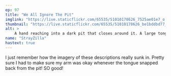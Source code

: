 ```yaml
---
ep: 97
title: "We All Ignore The Pit"
imglink: "https://live.staticflickr.com/65535/51010178626_7525ae01e7_o.jpg"
thumbnail: "https://live.staticflickr.com/65535/51010178626_be1bddbd77_q.jpg"
alt: >
    A hand reaching into a dark pit that closes around it. A large tongue emerging from the darkness is wrapped around it. 
name: "StrayZilla"
hastext: true
---
```

I just remember how the imagery of these descriptions really sunk in. Pretty sure I had to make sure my arm was okay whenever the tongue snapped back from the pit! SO good!